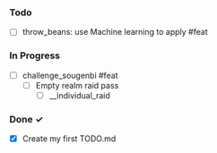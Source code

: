 ### Todo

- [ ] throw_beans: use Machine learning to apply #feat

### In Progress

- [ ] challenge_sougenbi #feat
    - [ ] Empty realm raid pass
        - [ ] __individual_raid

### Done ✓

- [x] Create my first TODO.md
